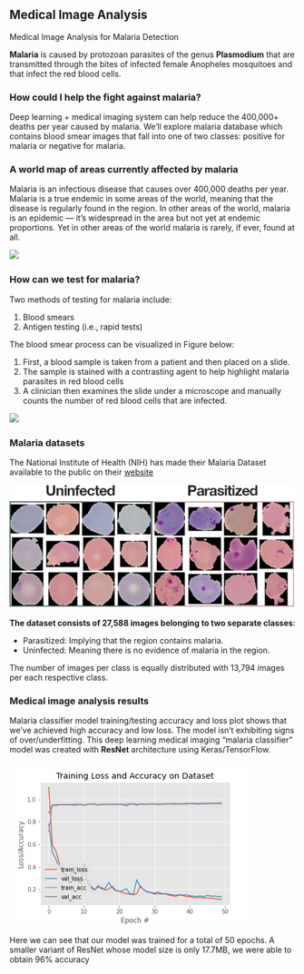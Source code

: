 ## Medical Image Analysis
Medical Image Analysis for Malaria Detection

**Malaria** is caused by protozoan parasites of the genus **Plasmodium** that are transmitted through the bites of infected female Anopheles mosquitoes and that infect the red blood cells.

### How could I help the fight against malaria?

Deep learning + medical imaging system can help reduce the 400,000+ deaths per year caused by malaria. We’ll explore malaria database which contains blood smear images that fall into one of two classes: positive for malaria or negative for malaria.


### **A world map of areas currently affected by malaria**
Malaria is an infectious disease that causes over 400,000 deaths per year. Malaria is a true endemic in some areas of the world, meaning that the disease is regularly found in the region. In other areas of the world, malaria is an epidemic — it’s widespread in the area but not yet at endemic proportions. Yet in other areas of the world malaria is rarely, if ever, found at all.

![](https://assets.treated.com/doctorartical/By-CDC-Estimated-Risk.png)


### How can we test for malaria?
Two methods of testing for malaria include: 
1. Blood smears
2. Antigen testing (i.e., rapid tests)

The blood smear process can be visualized in Figure below:
1. First, a blood sample is taken from a patient and then placed on a slide.
2. The sample is stained with a contrasting agent to help highlight malaria parasites in red blood cells
3. A clinician then examines the slide under a microscope and manually counts the number of red blood cells that are infected.

![](https://miro.medium.com/max/2400/1*VWxRC2BePykk3xVVEDzbdg.png)

### Malaria datasets
 The National Institute of Health (NIH) has made their Malaria Dataset available to the public on their [website](https://ceb.nlm.nih.gov/repositories/malaria-datasets/)
 
![](https://github.com/shejz/Medical-Image-Analysis/blob/main/Malaria%20Dataset.jpg)

**The dataset consists of 27,588 images belonging to two separate classes**:

- Parasitized: Implying that the region contains malaria.
- Uninfected: Meaning there is no evidence of malaria in the region.

The number of images per class is equally distributed with 13,794 images per each respective class.

### Medical image analysis results

Malaria classifier model training/testing accuracy and loss plot shows that we’ve achieved high accuracy and low loss. The model isn’t exhibiting signs of over/underfitting. This deep learning medical imaging “malaria classifier” model was created with **ResNet** architecture using Keras/TensorFlow.

![](https://github.com/shejz/Medical-Image-Analysis/blob/main/plot.png)

Here we can see that our model was trained for a total of 50 epochs. A smaller variant of ResNet whose model size is only 17.7MB, we were able to obtain 96% accuracy


